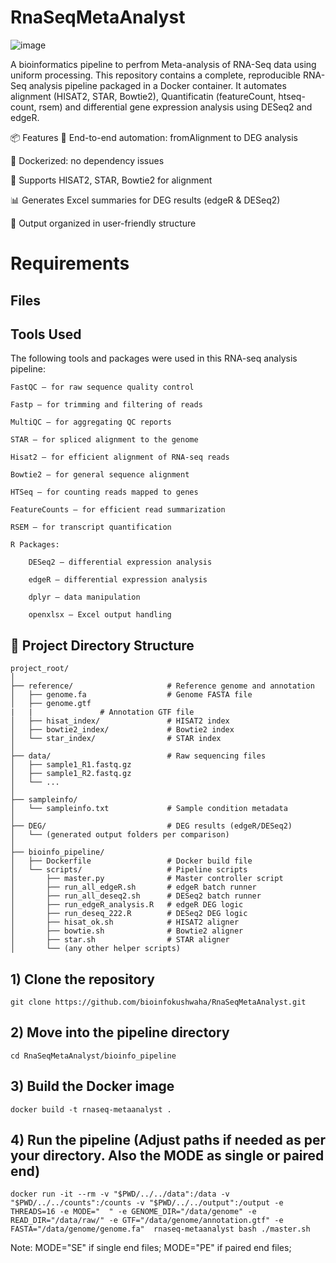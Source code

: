 # RnaSeqMetaAnalyst
![image](https://github.com/user-attachments/assets/3f5cde0a-61b9-4ed2-af77-9ffa789507de)

A bioinformatics pipeline to perfrom Meta-analysis of RNA-Seq data using uniform processing.
This repository contains a complete, reproducible RNA-Seq analysis pipeline packaged in a Docker container. It automates alignment (HISAT2, STAR, Bowtie2), Quantificatin (featureCount, htseq-count, rsem) and differential gene expression analysis using DESeq2 and edgeR.

📦 Features
🔁 End-to-end automation: fromAlignment to DEG analysis

🐳 Dockerized: no dependency issues

🧬 Supports HISAT2, STAR, Bowtie2 for alignment

📊 Generates Excel summaries for DEG results (edgeR & DESeq2)

📁 Output organized in user-friendly structure


# Requirements
## Files

## Tools Used
The following tools and packages were used in this RNA-seq analysis pipeline:

    FastQC – for raw sequence quality control

    Fastp – for trimming and filtering of reads

    MultiQC – for aggregating QC reports

    STAR – for spliced alignment to the genome

    Hisat2 – for efficient alignment of RNA-seq reads

    Bowtie2 – for general sequence alignment

    HTSeq – for counting reads mapped to genes

    FeatureCounts – for efficient read summarization

    RSEM – for transcript quantification

    R Packages:

        DESeq2 – differential expression analysis

        edgeR – differential expression analysis

        dplyr – data manipulation

        openxlsx – Excel output handling
## 📁 Project Directory Structure

```
project_root/
│
├── reference/                     # Reference genome and annotation
│   ├── genome.fa                  # Genome FASTA file
│   ├── genome.gtf
|   |               # Annotation GTF file
│   ├── hisat_index/               # HISAT2 index
│   ├── bowtie2_index/             # Bowtie2 index
│   └── star_index/                # STAR index
│
├── data/                          # Raw sequencing files
│   ├── sample1_R1.fastq.gz
│   ├── sample1_R2.fastq.gz
│   └── ...
│
├── sampleinfo/
│   └── sampleinfo.txt             # Sample condition metadata
│
├── DEG/                           # DEG results (edgeR/DESeq2)
│   └── (generated output folders per comparison)
│
├── bioinfo_pipeline/
│   ├── Dockerfile                 # Docker build file
│   └── scripts/                   # Pipeline scripts
│       ├── master.py              # Master controller script
│       ├── run_all_edgeR.sh       # edgeR batch runner
│       ├── run_all_deseq2.sh      # DESeq2 batch runner
│       ├── run_edgeR_analysis.R   # edgeR DEG logic
│       ├── run_deseq_222.R        # DESeq2 DEG logic
│       ├── hisat_ok.sh            # HISAT2 aligner
│       ├── bowtie.sh              # Bowtie2 aligner
│       ├── star.sh                # STAR aligner
│       └── (any other helper scripts)
```

   ## 1) Clone the repository
```
git clone https://github.com/bioinfokushwaha/RnaSeqMetaAnalyst.git
```

## 2) Move into the pipeline directory
```
cd RnaSeqMetaAnalyst/bioinfo_pipeline
```

## 3) Build the Docker image
```
docker build -t rnaseq-metaanalyst .
```

## 4) Run the pipeline (Adjust paths if needed as per your directory. Also the MODE as single or paired end)
```
docker run -it --rm -v "$PWD/../../data":/data -v "$PWD/../../counts":/counts -v "$PWD/../../output":/output -e THREADS=16 -e MODE="  " -e GENOME_DIR="/data/genome" -e READ_DIR="/data/raw/" -e GTF="/data/genome/annotation.gtf" -e FASTA="/data/genome/genome.fa"  rnaseq-metaanalyst bash ./master.sh

```
Note: MODE="SE" if single end files; MODE="PE" if paired end files;
